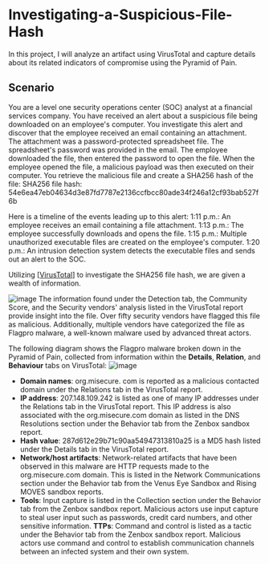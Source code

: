 # Investigating-a-Suspicious-File-Hash

In this project, I will analyze an artifact using VirusTotal and capture details about its related indicators of compromise using the Pyramid of Pain.

## Scenario
You are a level one security operations center (SOC) analyst at a financial services company. You have received an alert about a suspicious file being downloaded on an employee's computer. 
You investigate this alert and discover that the employee received an email containing an attachment. The attachment was a password-protected spreadsheet file. The spreadsheet's password was provided in the email. The employee downloaded the file, then entered the password to open the file. When the employee opened the file, a malicious payload was then executed on their computer. 
You retrieve the malicious file and create a SHA256 hash of the file: SHA256 file hash: 54e6ea47eb04634d3e87fd7787e2136ccfbcc80ade34f246a12cf93bab527f6b

Here is a timeline of the events leading up to this alert:
1:11 p.m.: An employee receives an email containing a file attachment.
1:13 p.m.: The employee successfully downloads and opens the file.
1:15 p.m.: Multiple unauthorized executable files are created on the employee's computer.
1:20 p.m.: An intrusion detection system detects the executable files and sends out an alert to the SOC.

Utilizing [[VirusTotal](https://www.virustotal.com/gui/home/upload)] to investigate the SHA256 file hash, we are given a wealth of information.

![image](https://github.com/user-attachments/assets/66fa0144-bf99-49d8-b72a-a136f9ad8b79)
The information found under the Detection tab, the Community Score, and the Security vendors' analysis listed in the VirusTotal report provide insight into the file. Over fifty security vendors have flagged this file as malicious. Additionally, multiple vendors have categorized the file as Flagpro malware, a well-known malware used by advanced threat actors.

The following diagram shows the Flagpro malware broken down in the Pyramid of Pain, collected from information within the **Details**, **Relation**, and **Behaviour** tabs on VirusTotal:
![image](https://github.com/user-attachments/assets/237bf48b-7c02-47ef-a8b5-137fe6834370)

- **Domain names**: org.misecure. com is reported as a malicious contacted domain under the Relations tab in the VirusTotal report.
- **IP address**: 207.148.109.242 is listed as one of many IP addresses under the Relations tab in the VirusTotal report. This IP address is also associated with the org.misecure.com domain as listed in the DNS Resolutions section under the Behavior tab from the Zenbox sandbox report.
- **Hash value**: 287d612e29b71c90aa54947313810a25 is a MD5 hash listed under the Details tab in the VirusTotal report.
- **Network/host artifacts**: Network-related artifacts that have been observed in this malware are HTTP requests made to the org.misecure.com domain. This is listed in the Network Communications section under the Behavior tab from the Venus Eye Sandbox and Rising MOVES sandbox reports.
- **Tools**: Input capture is listed in the Collection section under the Behavior tab from the Zenbox sandbox report. Malicious actors use input capture to steal user input such as passwords, credit card numbers, and other sensitive information.
**TTPs**: Command and control is listed as a tactic under the Behavior tab from the Zenbox sandbox report. Malicious actors use command and control to establish communication channels between an infected system and their own system.
